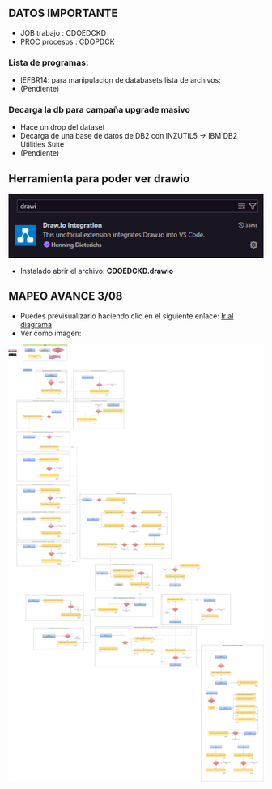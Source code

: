 ## DATOS IMPORTANTE
- JOB trabajo   : CDOEDCKD
- PROC procesos : CDOPDCK

### Lista de programas:
- IEFBR14: para manipulacion de databasets
lista de archivos:
- (Pendiente)

### Decarga la db para campaña upgrade masivo
- Hace un drop del dataset 
- Decarga de una base de datos de DB2 con INZUTIL5 -> IBM DB2 Utilities Suite
- (Pendiente)

## Herramienta para poder ver drawio
![alt text](image.png)
- Instalado abrir el archivo: **CDOEDCKD.drawio**

## MAPEO AVANCE 3/08
- Puedes previsualizarlo haciendo clic en el siguiente enlace: [Ir al diagrama](https://viewer.diagrams.net/?tags=%7B%7D&lightbox=1&highlight=0000ff&edit=_blank&layers=1&nav=1&title=#R%3Cmxfile%3E%3Cdiagram%20id%3D%22FJO6gK1-RXise1-3pxNp%22%20name%3D%22Page-1%22%3E7V1Zd9s4lv41PqfzYB2CALdHWkuiKtvSSHL3pN5kW0k8bVtu2alK9a8fQCQogrikuAAEZTPVnVjUYvHirt%2FdzvDw6dfn3frlx9X2fvN4Zlv3v87w6My2Hcd16D%2Fsyt%2FRFdsmVnTl%2B%2B7hPrqGDheWD%2F%2FdxBf5y34%2B3G9ehRe%2BbbePbw8v4sW77fPz5u5NuLbe7bZ%2FiS%2F7tn0Uf%2BvL%2BvtGurC8Wz%2FKV%2F%2F1cP%2F2I7rqO9bh%2BpfNw%2Fcf%2FDcjK37mac1fHF94%2FbG%2B3%2F4lXFrfr1%2FeHv7cDLeP2138Rdc%2F37bsWTw%2Bw8PddvsW%2FfT0a7h5ZLTlVIs%2BYpLzbPK1d5vntzJvsEn0jj%2FXjz%2FjW4%2B%2F9tvfnBabe0qa%2BOHz9pn%2Bc%2FHj7emRPkL0x2%2Fb5zf%2BLPDr40uv25%2B7uw1nhvhA17vvm%2FhlNo6usd%2BVemP8pT9vtk%2Bbt93f9AW7zeOa0U488ZiI35PXHW6Z%2FhDfdQ4FbIkC0%2Bs%2FblbTS8rD7iP9fhe3O%2FrTd%2FbTaLwchovP4YK%2BYTRmf13I9Nptfz7fb%2B5j%2Bvz14%2BFts3xZ7%2B%2F%2BLyouIvle33bbf0ecsH83du%2F8ze03%2Bsz68eH7M712R2m5oU9e%2FLnZvT1QFg3jJ54e7u%2FZ79wfwWT99PDIpO3L5vHPDXsdP5tItpAdP%2Ba%2F6n7zbf1zf3vfHh4fU1%2Fgfr3xv93R69936%2FuHzeEd9Dlvs3Y3Fn0u96DZl9z8KjzC%2BNlzLxaHWEc4fqw0%2FjoIXKI2fqSEzbWan3qA3aaMX47XsczrCCFjzI6Bu46Y%2FP7hT87lw9HsBqGrz%2Fwp%2BqmpZ2V%2B%2F7F9uv35epzXRcFgbMep%2B7p9ZF9RloZb3yGOZVAavvl3m7scaaDCcOu6iqQBOYI0uL4lSQPCgDQgW4E42A7EF%2BsndoDR3%2BHVxWBAGWOQuf55Mb8YLK%2F3T9H%2Fz2%2FmaDCZrsLFb%2BPV4Ob6chaOJIahJvElkqm3zXGuuV3f%2Ffv7nnVmP98eH5438fX79e7fM%2FquhzdGMmtgOYyB4vMlEjM9MpKdszf9gx7dyL1wHaoCKGXwhP7B%2BJMmJsuw07dvNshO4tebTEaBG3%2B9gP6xrE%2Bp94wedtTnedg%2B72m4Y%2ByhhgWxyIO%2BJ%2FMg9gAe9BwFLOhW1L%2F0Rnd%2F%2F%2B%2F%2B6B3%2B8Ct7yB%2BMfgmP%2Fk4%2Fmm92D%2FQrskPeX6zhxQCanYuRAcXul1Hs%2FBK7W4HU7n9%2BMo%2Fz4i7ixpA%2BmWLI3ffbf1h7ZrT4P5%2Bif9kz1N2PHqR%2F%2BPQp%2BnXx5%2FIvMF%2FMPi%2FCqzD6FdPx5GJBRfVgZqIvJn7ZY9an97ZKCTfxRXeLQAbG1%2BRuccOVYs%2FR%2BHK8Gssu9jL851g6ZHqTb%2BJJlj%2Bv3YYahfXt%2FqMYMV%2B2D89v%2B3txLs6cEfssGntxwyExSax40scWX1JwKsgVDyUgRDoUSOESBWeCrAA4lCi%2B4eHNJfvpgj5jzcMF%2B3kYXs3DsyE%2Bu0Ds4c2civP%2BlVfhcvrPmWzq%2F3p4elw%2FlzDzKng84TMeUtgyjzueP3BkijpFblT8GxfU6q6fv9N7O%2FxKJ8iIVVmbiTO%2Fb%2F1I%2Bfh5%2Fba5YArtVTrJ5HbLHS6PMSoZhLtE9xwUN0Y2%2B0%2FW5dy5s0bhKqyow5V%2BkcQjfb59fdk%2FtiaL2RX9ZxVeXI6zT1%2BHV%2BM2vq69Yf%2FJX3d6vZoxqlHNEy6%2FLhfjIbOqTUzgqWjHROGUlmhiIUG6UAAYLV0YAUIyOLacLVYJ9pNRlvPLcLmaDmfLlLpc3Axla1ZeKabdUgugaGV6ZjAXZAFeQIBhDZnVWDU1JD0vQEVCoa1eFenJwF%2BDmDc%2B%2FEHEIK0HvOwIPnzAm8hraXnIuF8JFwrGG5AFT4F68fKxuIM3zK%2B8vqyfFURxcKxWL5YTHfgcyyXfCX1h%2BmaYvMxuZJE5FZtWneewI6IsOLAlptMVhwU%2BpPSawt6cBml4xPXOJHjEjUGK9uER%2Fm0kS96DCTUVpy0ysSMrThsy6UqY2JMDVz1M7BGZiT3PFBMHPiq8TWYYt9%2B3z%2BvH8eFqDmLq%2Bv5ZGjMdWHvIvDJu2oSQtilCerJfT9245RxZQ1kjlE1uvaN0lqgFleiLxOfnQYALBHI2oDB8JQpDVv%2FSQTOP%2B6XKvSbFJ7GncRbXWuTSwHGO0wBDlj8pLmlkAsEMQZ1wZxQ6g8k0CngGURAsUbOFiMfqI54DYx8XxGNMpiKkcWXDzNys6bXEHyfi3lchMHfvkSjlAB5cBg6uZdfyvFxrMh1fjpb00j%2Folx8ixnbDL%2FSv8JMcqK2%2BzumnjyanemZ1QjL%2F6JkhXWmYgP9u%2FSGZDzhhxJQThpBcgVWErkYlJeEJgatQ9ikPW1WUfeoKturDhkA6rI8ab7tVeQs51oCIRw2ctA150CpCbl92HuOIaSSfaR8xqThxYmdP3AbQaX0xE68FUwA2VCrPKiBe2phxDZM2Zr4xfDGQs%2B0f0vOqzOUudrJcDkCJ2pwvZEFJmErO17HKQZB5AU%2BMs5ABT8yyO0MEY5hg4JfohMnFiPL4vjJGZAdZecAQSuRZAyv1B8nSoaQsPIAYo3aKPPbgjaXIZeX28QAjv3xsfLToW0nwm58Eby3lbfHLhx9KpbzB3HZO%2BdY7SnlX4aFEq4H6ircZyAoOAiiV2Ht0pE4eYC12ouffYrlmDJaouvgFv23eLnbrh2caNFtX2%2Bdt9vmIq%2Bq964k%2B8xqpQVbXuP8u0Smyb4LIy6%2FoCaYDzzm12FPY4U%2FtVen5%2FkPOqZg8rl9e47e%2FUK7Z7P7cgLwuiiFAl4MOPi%2BQPhTEQoXc%2BAfbrVlw0kAJYBJ9OMbxv2kNkG1tyPvt1m%2Bzi%2BjTqUUbj4a%2Fj6JjrSD63S%2FopMblwmYyKtupjbOHl6jNeVy%2FvqY8P9GW0T%2FsU3nbs1UmPK6qUM49ItYfICg2dgAt4ijRIlABQrEWSfHmnu%2BxF7M75nKB%2FYjxLFiwImnhwsTZ%2BVNKL3xcHWWG6Pn3U1mXlv%2BigFqaL2bDRC%2FNqV4S1VIZ%2FXMCWgkjgh0iayWXeK7vSUqmjI7SoYhsAJbVp4h4kJdSREmL3Z4daNxFb8BajMPL6R%2Fs2lW4YviTNb5eLcb714xWlkW9Iutr8iiQozNjSRU5xQGWrAcQhd9ZwXqAoZ6eJhgtcD7J2JIUUoNsoHwLmWt2RcDUkoTX%2BwyToBjKI7HZ6qQ2%2B0MD3BiCLM3LDsDL%2FL5M8PLR0QuT8fBLKDN2P3VDBds7mRYQG4BbIa5Xk2MrUfqRhznn3mplzDn5KE6Csi2sCCmY%2B4DA%2BpfGIPPN9eVIJmaPMreCMuPyYpjmMRfgMRUoM7bz4%2FX0bK%2F3N5CgyknwWrhMpbYjT%2BWCdIGShltHVgWzxWh8HV5Nx3HXdKYUbDi7pn9PryezxVU4nO4fZZtxOxzLuIC1AWMZXCQHJxjLIBdye5rEMsdS0Jy3BGcQ6lJLig0MOINu46l06sjAi7lNkEEuZI7LzWRN3JebFZxyBT84g2O12p%2FjFNeaFc3%2BOhO62JJKs%2FLFZbBAALUpCVeaEAg5bdnX0zZh92zMA4Q82oppUU6bzNkHqxasfmpeprcGgqi0lQp6snOqKE7F0hH2cWorA0OqcyDJYiVAeKStWgp5shnIjVpPu8iojnLIHA225aPRVlcEzNWAItdUUxONXFeLcNXlaVFS9GhbgJ2Ec2%2FvrKEJgYWKSiMzzkKCI%2BqD2QpjfQ6oTJV0a2Qw54%2F7MnoRB6hfJHL0AWrBKdcPUBO93UaEivy8ZtU%2BAKt3nNkADFr%2BoC0A8%2FtG%2BXqn5mW2FIAwkbYIDOhCbRCBxQ5Y345STu23GJZV58tsWIYBZEBfWMZ7UbWvLqjlO3GPWvSdzBVvBaQ2taqBveDAsnrupwuQkNPVBAllb%2BS94gB1bJSoCwjQUKwLBwicEgm8vIqe3FutXNGTVYf8k48W9FgqCnq4YKiaNDZchatwYW7SGAp6S51T6OOUb%2FhvxRIDDcsnPoCsAoVzCni8cgU8KgaQoUAOrI7AoNGakenVdDVe%2FoO1HyCX0FiLQ6Ljy7Mu4qJ%2BMsUpCYQAOCLwwWFPpAiROEFsNHAbg4LAoXBWEnZuWYAva1vGdocGVauYVN%2B5berOk%2B8jI6BTiQI9AlpwylVK1XFW6wAT5rRhoDZv2%2B8xUEUHilDWjADrbbShoDYw9ucjoqDVz80j4gALGm%2FJYqhtXqgLhVclQ8zce60eYuIs7wIIvr4g07aOtk1VCzJphEm90D7I7GCQmTB8N4JM24KzRyccZFagsPkgM3BLtEGbUIAYABpzNGCggg3B0Vl1s2FxCN5nw7qn%2FsrjE62oP2Cz6DtNPlQh%2FWHSmaATeKl3G7kHtyr2oDSxVqBsRSAjpqkIZBhLRwZu48K%2B0ncOFLElOIqBOw%2FkuvOaE56rsc%2F9%2BvVHAg%2BwB%2FP1G8MjIw1MGcQ%2BYguiIYKRWvXHE6pmPxUfg0Bx9Qu84rfOmSY6qALXzjoIiJBM6BPxR%2FzGw9FJn4VkqCDZM8I%2FK7pJ6bPC3W79d%2Bplsb7M%2FdoomW6W%2FdYFX058B1eCB0aMvkTt4lsLyS73xfh6PJkOZbSRnevl%2BnbzqM%2FCAKaCC1Nzx%2FLcGpCAN3zFFD2PP6ohS55n%2FM7tt2%2Bvm7ezrNKodjqU06XDKZP0mV7Nw8%2FhaF8Af34WzZ5CNj3o7pbDS2kfjACfPyft895K4m27xFa1RrXgCWcJZpQPcxCUOp8fZCATYkNViabIYGyIfPJ95ITQbxI5%2BoRQwSlXSAh5rmh3sYzC6EsHAcOL%2BnRQk%2BPMlsQnyylayQYBwwU%2FYDaoxrF5JCOFQEuotmyQDQ7Oq40Cxj5ZjwJ2DQWswZfEEbOUGMDo9aGEuBhcaK0mHnaeMDDQNPFgDDhPGKqgqp3NZJ0tVJL7ZOa7lGNo8Z9GOYYbH0832VnHwmdPoMVsZ%2BIlvP90Sy3fSzwZwn2xNvItvOClK%2FmWHFMHFY5ye2PA1BE5ziiDFnK4N0yhhRbCp4UWeoDqzisSf2cDH5MaOX0wGecsgf0J5OkRY5MjbKJ7jkgVMrjmyABO8O%2FLx0ujhaSyQnL8TPE4tKlE24hH3kLbIKuew9lQVp2YC%2BWIXJjaw6JN%2BDYLi7qy860PFSVw%2BHP2wVDR6qfmOSVaVbShogRKTdZGRWPfs0dFO4emVOdLktn3gYG%2BTX1oCvErWkFdqChsSqGUMjEYKsop5UY9HpEc97DouxRkwC3QJ8eODGKcOCpaw8K7EtIgnYA2VNSRvez3iorWOBmuODkqiuST0YWK2p6M8ywZgPeZKt89UEc9qS%2FjBQP6FuPlzdU4WdkCTMS9mX9ehKMuwXrSSFwfIC5KZhAJbT%2F2e6sA9I4a6H53XdnddQfBKd%2BEZ1sDInAGH8%2FbwvI63Hxl4zEnlVMk7aRiKHWPsTFAF2PtgG4FMhgDdDFQwcAA3dHw9wbi%2F44E%2FiigW138AxwMxNIz3OY8EIx7pLMI6ax%2BoAjTeDH9B4tuHFBYqA35xDmFH2cfDPmsIZaIZMQSOjht2CfG9TGms0plCfXsFoAxYXPlCJgYaoIEazpEitIX%2FXp4%2B9%2FUz6mPpo8On8we5K84yzkIIG%2BWnI6Bgygz1UGDH8XbfwUyuOb8KN7E3QkyGOvKxkBXNnMnrRD19QG63EmStVsOsO1HnzsJzFLsHY5yDkc2DvCsNh0Ovhezmw4HtMozUS8GNFvyJXuHI3U6uocx2IE3oL5eYNnRX7YgLwGvFzgyl6EGRkpwifbgnGlV%2Bbqg%2BrQqImMFZef1ZQdN1ItKlORyJ9PL8eDLbLmaDwe5uYE%2Bj2ssj3vg9m4Mq8JAtflpJ2qrUDhnVh%2BwG0dXnpaAYt%2B69kPIsQcimFZe%2FakYV5okKBSUsgx%2F56ov1oT%2FQhJJ%2B6I0kzowyOFbUzrww9RKVCG9%2BYF9BGjt64Rr6JTtFFejG92ya%2F2G%2BbpxyP4%2FtzxnMA%2BvV7NVyB5P0HLa%2B4ed0o0Jy3dEN3qyCJ64f1iBwuZnORPAP%2B%2BGf9i2DoT2xtX2D7nu48qw9w87pQO7NdAZe3Lpznv1D6vX0mb9QyAlos0%2FBKrM1QWNsp7tlYLBBoga1UIoyDruAQhqBIMg%2FYfoUSPEsSFujei63WPxB15z%2F%2FNzy564iwjKSr1TNN19v%2F1HNN7Z4v98iv5lz%2Bxr%2F9mD9A%2BfognQ%2FHO5vsrVY%2BE%2Fk6v0xqLvFz3FL98%2F%2FJm9ZOw2uEta%2BIXpZeE7n6aKriMIjmUPCPb85H%2BiUATl%2FFkVVXPEaTwMtoAk6XRaUlOWTqclFqP9vCYBOnKo5bmwfDk73BeElm5996TUPmmxCJTw7bM53Lt5vN3%2BdSxPnTwomafmKeiBZZEzIQ1tuWdFiWj2IJvgLrtGYDK5oDEYvEYgJ50N7BZIhEBxOrvyDH%2FXzsazbhzkq5rJHzhyRmMyGs%2BHX2YdGclPclcn1xrJj4hIUEUj%2BTNvUDKRnzjFFTk6xLa6oHFBt9JCnhZwFvGmRJw4SSFKiVlocC2Qe1Iy69mqZVb2TiZ7pMjujMwq289GZdZPjGXT6iGsRUpL5MbVl%2FoSXmgtCIFnznEss8%2B0LTLw6msTZJDBnriBTo7l%2BornglOuMsFAAlBQixsUCFDr31c8lzo4KWWNLGj3ha6SZwKkDSXy609bYanwGwYAdWWtEquhBaCWG7N6gNpg1iph%2BW5krQgwZ%2BS9Zq0qkD4va4UktaAra%2BUG8sFU9OdKunAuv0nRhTPmySbfJ23P%2F7X4HVnW7%2FVdOHkECuQ55Tt12qeQBE4pL4po8qLcoHHjaEl%2BS9D1NL8lh26C36CtIa1JmhsYa6JKfrUwZOp6Nb7eD4iPPY3n29eXs0N%2B7GAP2ADA2fVsOB3JlTEnYhPqyKmX7e%2BEnWZodJWSPkEk1zhdjr%2BOr4FTSM33ymi8u%2FvNrX8LaTzs4gDfSxrz%2B%2BP69TU%2BEP6xlwdvUCZt5RKRc%2BKL1hYYhOeD07lUdFbJRA0Xwy%2FTf7IxalIm%2B379tn7dMBiyVM5Yo8Ot0pOt7rBX830PnFs%2Bc5epqUSBzBO2o8s3BsyCzgoGZNnxD56fU8GwGM%2BpEz5eHqlhOOjoyzW7oedv290T5Rx6QLb1n59sKN4r%2B%2Bvp54YeOnuJ%2FM5XeivMKrG3PLKXbP5vc%2Fcz%2Bowc%2Fr7f3v182h%2F3UR6PdMvlbRphS7tW7r11v4HUUxC4yHdgh%2Bze8XBwr4r3SHZcIMR7kJZX4Y7JVQDJCektp8FuzIMsT7f%2FAVs5zMiGS16NV2wG5bGKGulLH%2FhM023EopT%2BIec2nh42T7e7LVXmjOVs6yfj%2BFjDmy5uqnAbf%2B%2FZZffAHKfXiPvXeT5cydKn7t3ky25L5f5pzW7wbnu7fWxWzFUpAVAtXoRSBk1w%2BRoKzCFH%2Falk1bE4YFWFmyopsOFs%2FvUoT0XX7rYvDykmpgbsnkYKu9gc6eTp6FpkIhmzUV7jxvLn28MjjUuacRw3lT82v9bfmb908ZJKwsdXk7y8XYYzf23ul4dYKMupDvsP5r3b%2FX8QF7v7P6r4UGqMAfhQ2%2BaRdny4tOt2rAp1vph9poYzLO%2FEpbXe3kQJqu%2Fwur%2F589OLK%2Fr3f%2BkHs%2FAlq%2FSqlA3WqdnLLzVUw07BMW5KPDXV3OQAqcbJbHEVrsbiSO79IO7FeDieD6ezZDL3Klz8Nl6xg7ci%2FopUYryI72b%2BeWQB2RpjM7p9LzM4E2GA1haUmnCsAmrHv%2FCURnQ7wFSteNFaA0z6A5UVHCSnPPtlY38gKautqMABOgn7qbxNjjOzfgwBmKk2L8Bx5SrbD1giUkcIs3sabG%2FQYoWI44FDDYodOPbEeUQwZmSR%2B%2FJrTw5Ld3%2FRwYbnOHZtBwP5jr0xY1ImHlHCuZjXwPJJRQ7gvOhqYArARvTM8edUNuXfa%2FXKpgwCAO0q1VfX5Bzfa1J6WB0VrMHFfBrO5wPWG7E0sUCwn0eSl9k5sHs3qppcX87dnPY8kioUNj%2BPJAD8rQ6oPyCBo1P7QcWtp1zV2eu%2FfP2X129jRv850Pa4E9d%2F5SncBf1XvDyk3enUBTo2XZ3mQG19iQ9nuK3P9kVvHsWA3KTk63miS1kPIB9w%2BA5OWHnlpZET5vCgshMGuzJa92HcjA8DhbE588YVVIg6pYdKltoAz0M5QwPH%2B7aUXAfGK58daseBkfGTd9qWUoX05ttSAlN7N8qaOO6vCCbO3AamwJMjtW7RC2hJMEovUkivoi04A4e6BAKRLBxodaeA2VGO%2BlUs5WnnqOK1gUOwSEoUTRGqSko1m3CqkN%2FYCmMXGESxGIeX0z%2F2pR6LmyGrAdkXgsSFIqwQZJK4Q2xx%2B1nuNnfZXSpdFyLTs3opiCsOg3MwkElAfgBUE3qOCkAXnIpYzhk%2FnEtjZ9zDouElwNJ6zK2xWFKphMGgHdm1nXE23ZilVcbLVTiaosFMrmTpMUVzLvmB5bvhkrsOtJp8z0Kycuqk702F%2FW1N2XKXqxer0DwZLgXUQ3BoIn0GvMOsyRkkCwnLhEX72awf71wS9BcJqtqXYyRdRSsuMMOzA8YK6l%2FSaKxA5KgsEZzGRGjJIivbN8As8mI8%2FBL%2BEZrYQ9Xb4Vw77HZrF58LTAxdhpfjxWK2kHtj3on%2Br3AGBQsGtFnl%2FE7h9LSED2CnK5xTjp125XPTVaSHLG4hVQAmAlxSGZxL7L4wL8QBli675oYrusDgU2q7qOmSQc6PWRef777lCgCf85TUxbfYHecC%2FUwZP2XCfBL2gdIB910uKo7fscTzt6EyZV1dLi7%2FEMORikgCDGzWxS5AAlTUZVZeBpTtlEXocjCZjq9Xq%2Bl8cHN9OQtHEjX7LLdBVz5h92quPMR7Slx5IMtNWYe1icqDxDvpEjajcb6rrqswz%2BUwkFmFh5KRVUWJBKiLGVlYBRVks38Vrljf26kyXeWMFrbYPi8XJX%2BE8%2BBZ%2B1ZYUmNWZ2kmq9OboHwTVK%2FQCtIFKkyQh6AIoCAmLjP8EgxmPa650sGsx%2FVe%2B8Esslw9pTlC7B8vX0mif0IOSEG2VuJ%2B%2FfojCS7Yg%2Fn6jQ0xiHjZtvYMXXZBzMUkCLEDb2Iqfz4JwK24OFhe24I43%2FEgwKIqJfUnED8x%2BpLxh2QOvVqdb3Lffae%2FopAWYV4HwjG9Nif%2BeAiyp1o0GldegsRwc96%2BRvNQibyjvjv3EDF35zKOEY9nkYfi9sCVGiknRJRyB8spdm3IVcJsH3uiR51zc4loaR0HODddtRHI4vLe0cYpOBHDcXLNvlEFKhZr9lOiojF7SaloqokP2tl4pCq6yVpWy5pM%2FH20WirGKH2ewO7WJEdouJ0wo%2BQIKu4mzLwcxZ6oqmZCGmwW9zX0waZhVQAM%2BMvpmDey0fPAQEpWetKQLP64unG70h2eLrC8crYYja%2FBqZpgf4Q857TVBolzYoveMPGgDgnLBzokCB9y1oyDeSJZafTHD0bQ%2BwRa4OMYQ%2FKS79MjOIVnWGV2msDLnD9bKUkh0NCwzEHmZehy77T66CDsDGx8jAqYa1H1KTpH1ojqskKyruwLjM2lhEj5GL6dAmNYnZ7u8KAqFE7Sw0QU%2FhYTwiQXzPwsm7QezFRh8DxftHgIaBfSV4XHg88PjmVWPzY%2Fk2iyXdlGa4MyXVJ%2FxqtCT8V1konMPHVKIE8FWvSiYs6hS5TVT0L1K0sT3VB9%2FUq%2Bs9KxSa9Ebkl4p4OCqpA%2BGRSUScQDrcraEj3ALhNTzTUgisEjLAHFIMZQDEowZRDxwEGBQLKBhbwjZNM4viUHRQLpbxukf%2FH4HGD0EE%2FjJBT5mnpGDXV0F175JOs8ZDoi1VVaua4cWM4Xs%2BF4mYC7l%2FvlSMOb8XW0Jml6PZoOw9H%2BZ7Zucv8S9orwah6eDfFZgNjD3JGCJmfkEI%2BHnSICDIWNrhoGLtHNU0mjQMzK%2FbE0s9pQNsc2lh53oe2DUQTd97GVi6Arc7%2BTmTYRtBlAA%2BtyP2QAXf3UrEwADdVwaQugcYlKzdwAOu9eqwfQIuPalkwCjdEzsHi%2BQfTMtwQY25HSR865kXPC7R2JnLGMOr7XyLkC6fMiZxlS0xg5u4VuW8EM1ORB3SGxOf4dgfw7Y9U6yffpE%2F6K%2FABpVhhgBLWl%2FKlCLeT3SsCHlZlba2G3CfDRNLQvHy0ZG7nsufnji15f1s%2FCwfCVh0zzn8dysd%2BnuPn2dgbtRGywbhtevVhvNeNkerlaRCuXk3ox639uGObAMg2snIx1ylrzqNJsNR1f72vM0Fm0tnlwxufz8kFbR5bAR5TLW%2Fx4wCV%2BbHcP%2F2WDlR5jLtIPVNgoM3OEuMBoQGQHvizvySTmRhzna2hUSthYqDPleVyhUck3BvJ6wPyB3nLJZ1jBcgUi6gYk7vW1GnqQ5iwXwObfao1Bn8GABE5ALBqqs78FgmA%2B7CEdVNjBgG3HcwLfDujfgUwfJVVsngcDMyccSxzOvPx8E7l2CASBlXCkjoGkI9mA9UCCMSChCgfyGXOitFuQRtA1YMLrV6%2FXs2xUA7uZyh6bH30b8KwH7l7X46VB7eSesfyRBy6ubvHOje0w8YCBgCxzZiFLHg7VZ86UyLlPgqyY83H3bSTPkAVMddXE7R40AohPZzfS9VfcjC7fqdK2SW%2FCGnPhtsliAuquCrH5ptAED7QzrKZwAI%2FXD%2BBRGxMjRzw9AgxU1RcUA5200lHqD4oDZ4DtQ0yc7eUCxi22FRO7coh20sMXDwdevuxAPIz2ems8dcN%2B%2BT7bxUI6uD46NhgdV%2BdGg9Ex1SheoQdSPveFBtZhRWOU%2B3KTF1RJfSl1cQ68V9bFARF79Vsd92%2BtPFQEi9gqHxubO1VEej3OcEfTsSJY9t27NbaC87eSsRUepahA0PhRQ2%2F3nMf7Soda0MCqNRjBa0doygMocporLsCVk6E9jFDFEc7P6lquMDBV1Dw2n5HRynA%2BYPdbj%2FmWOsSMeuM1eu3gvarbB1J1OcTL%2BCZWvX3SzRSisdXcni8HfZ%2FH1%2BO4JGU0%2FZy0wAyn1yt29esZK00ZLqYX0droVXh5mSyQ7kTDi%2B07opJxXG7t0%2FyKeMmIsHfNIQpiaWSRJuviBY48wo0A4%2FEzFd1XYCaeF5ibCezLAW%2B0sksm3AfF1%2FzqbbWZlgHktzggKWEmnTu7RFbI83Dyna8i30fJEST757mlhNZmEU3%2Bja9jaQKoTnzeE5xWJz4fht%2B%2BOvGBVZfT8cXelPX6RJU%2BcQFEVJs%2B8a36i5rz77V6FxaPwQtogDk2JILyCqYnJiKlBhem3hr14gYrtJJJ2YPD5sDhA69X7MFiu6JSf4CpfyrQYB9YY7D8urwBuOhEQuAqBG8%2FG%2BQjGaY6%2FTXNzU6B%2B1eZhWhA%2F5suHMJHJeZqqfGuEFCP4ptbY%2BLbMj%2FqunPIr0TG8BEfWOeRG9RkRXP%2B%2BYq%2Bg9reC4t9DPCKzEfdzJfT9x0eZbdpBb6sVcHwCFnOQEFbu39ks3oRLnPWsIU1h%2BGBVeo%2BMtZ0l3yffIbPPGTjb67GfU9%2Fl%2FzJWpLpD3zC5Mx2MXK87Pp3RABJtd0Be60fEA%2B7Pp%2BRpdz95GWnHV0qkyPYDiDYPO%2Buu07StcWo9bBUUn2dpA%2Bsd5v%2B%2Ftt4suK5vh57qQEk4swJImB6qj7wBVhWOJxdXYwuAPihP%2BS6h%2ByLStZ328TXcIN6WIX4WlZT8Vqk4yvHOdrdjAr2MX%2BnCsC2HA9vxqNBkhXtfaLO%2BEQHfq%2FQ6SZzYluQGzCDLGKumcRVp4L2VDgAjrnJaXtdHco%2BBmb3nDK2Vp3dsS1iawD1HW3Urz%2BzXqMx8oOytoiXMzSD2eoT4UDAxkSAtB4kdUq6TnxbaeNDn%2BDqqPG1y%2FvGRqwtBHDX4sKR%2F3vPhV3lwlwleVQZcoNg0CO0oY0SjNGmp%2BujlD8PHh46slOiLQ3LvYF34xJWR6EyLiHirSMp8vNp8kIZrauA%2FEAPUQd8QmTjdgEKpRVA%2BxhyOBiGF%2BM%2Fwt44dco4VS6GMIlPAMsAI946YXyiek1Qi%2FgEtEz4pI1R9dofg%2FgEuEzOvC3CTqu2CFhq1tQWzQfzaQ%2BUd8oQkbzW6G4aIsBJ3zPW6RqiCgdgwBABG8BP2hBVZ3eThogr%2FHdQCxNbJANFbo6yjYbGiWiu5copXkt4QkQkxuqLkcXXGp4%2BFW1jYz38MgNN9HvnCGW8c7fdUhZXNswKVnaFl%2FuVl72D3h0HPWH3k3DQ%2BZiF97%2FPq8bBYL5Ti7uSrnRQuvZ5%2BcDAx0JbVL%2Brx4X6mVxzTQ5uP9lVbSGrF5QwffpKWYFNUR9xrlP1c3N4JMTPzYPaPLR1VIJTT%2FVoIMhjdc11VAKTyFq9c2ObpnxgDHM8yX8o699%2BBJ8SKfey2tmCmrm0DfLn8bXiGFeIcAF3Nh3yEucQEeftVORbFFMBdIWdihU8H%2FV4w%2F6tVafGHgaBJnxBhDmwJd6BY8OvbnIsx%2FN7Zokuqkf4jDGL7almFg6z98wSM4v9bpiFl5qpYhbfguCxciBh3gjKyhAhtjKTt11kQ%2FOkwHJ7FWMXA6jpr2m5fe7Uzx4kNDhSysphWpk5DaCCyXpUqZr5dNP2FSjO0T5Hkn0o1lZRTZsgNO8lbV%2BB2nlpe5n62mqZufJWGe%2Fz6QrpMb8B4BUkSt%2FEXM7iNSLl5yDrWxlSirDgwFODhKVxErDCmM3kgzfHtb5hIzl5JQs2mBMsyO55LD5156Qo3ajhOw2X5ZTfWmNfjMintJigtJAcT%2Furkwg%2BICgtEMhWjqjC4QLJjFlGdpBxStTNt0EWsDVkFS5%2BG69CufWqNWErLVfZHKVXKGzWABGSSQp0SNRonFhibIkCS%2BpzzFSIr%2FmgXwOWFNj9G6%2BuuZTuv8fNc8%2B4ys4TS9wHSFAgl1Ho3H9rt8Pp0K5n3zdXWAjseu6z8w342Ha8zCJnQgBO1pee92X7%2BQHT89UPzvKlg4MqufTl5%2F36I8KUQaY2yWwhIAjLNMA8mBfLKpWoI6hMqtFqVgaYhsuwn5naKcDULz8wSWA8QPiU1E0CG5Ly6iZPek9zFcLnbNnhAVobU%2BD9%2BlMJ1OlE5Gd0IgZ1IgDeq5na5MvBSN15OaFDdeJwFdKIejAaL4fhwoBaREGvFvPUYs3VJLrUYgBHB8Bm4ZPRf9U74S0RoWlzN0kg19pKlC%2BOSvcsHz%2BLcrWkEKIGsQ%2BWDlEDrskMhKhgGt0EEfzA3G6MQHaMGSI1Gv7eV3JqQaSwxQumk8bjQB4Krg2R8gPZI%2B2BmSbHiTLNPw4Q3euDZYASjB6WKXFsNs5IYbI0pRVQhhdyaF8tXN1EBRZoolxTJirgcaJ2WoHlB3VsPLCmOaGqCQLaxx0d7dFuwDfLcIELsCxwMALIUzjNiHB0s3GZaHeP%2FH2ZLVfzYdJc%2FWX2VSJnDwKai3YP%2FN6NaDcA9hq%2F0%2BbpKqRPFIOYHQGWQepqng6sLqRGJMXoAhtk9MGAiWFSrxjDr8Di7h4HNKkZu5UeCSw4GD1dHLAKhc3jgAGwo1iivGoILIAW4wY8QDbgHvO5PeaJYG5laADtiutxQJ04oJNZHNcuDhgAS5F7HLDJcWaaAtvFAQNgf2ePA5Y4Ns%2FJSGGrOGDAweMu4oA2aKKM5esCpKoNqSUcMFGxoqNjkIBQwUfL4S4mTgZ4bxkH5BpYdbhr9zhg16LdhN87Eu3acrT1XnHACqTPwQE9W9IK2nBArge7pRhbxgFtTQkSu8cBO6cZE4bvimaEg9ETxgErUNg8Dug7DYe7nWLvMzcwp9X7XHWKk%2Bvn%2FCJ187s82aOeX4bL1XR4ip3VfqGQsjEGyBWRni61Vgd8r6HeYWqiXBKSPz2tQF4ppS2%2FrLTyZoW0tNoGJ3cAs19zLFbXWT5mmSKWd7HbKSYH9hZGXSefQ3qVDTGzVuHFZfJgOLseUW00ux4v6aMxfTi7mg7ZRgRKT%2Faq4Wi0Qq6ML73%2B9fD0uH4u4aCm4SGAyJWByXM7o7gdbMt4coD9AYCUEKTCKQOWFfJA9f7hTx6pUqf%2Fcm5bIX%2BKfmzqWYmipXNHYt7hHWWSAAlM%2BLnCNGA701WMoKZiDDiMSrJHvGalmDf4JUY8fu3m%2BnIWjphkhqs006Rfk8dLpX5BEpw%2B376%2B7B9bk8XsKtYJTB1ch1djHb85GnxnjahKDpdfl4vxkHl5lX7PiUY71RnYczJ%2BqQuwLwHYV0m2jBR7SWZTCQk1hWQC18ZCMoGLoe5wxctGEV4GilcUrUi%2Fx1EbrAR8KtLJH7y5anJgZp1E0xywNF9PVIZLiZM1gAkUfAyxQjwv14wMSsomI2s4iP1PhpjK5TYtIKWkM0ipOUyUKKyNVJGoBLZV52aLTngGbBW656WKiCT42go2gO3Z0%2Bs%2FblbTS0c%2BFx6ULnggOrqQdeXHLLCq4TImVTgJlAkUWOlzGUsUTzSqEs2x%2Fj5k%2FY1NMAwcVPGuUw4URr7gQg0C367jRqnCFJELEDeZymIEVZSZ7FRRRadYmK0BwrwAthugYlA%2FNDirlMIqxZvJPnIB8ObzQ9vnzeT7iAXiN3Mkq8GPadEqQ7wuFu3ZodM5jYFARS9KDFoXZmAhyy9BA%2ByCUZyCohdb7VzA4Wg4oSHcYLxchaNpv3C5UzUvNWdgQbynouYlGfb23uO76pOxklqIapUwSuI7nmdWnD9XU9dStszGH0%2BozHwq7Qdzaoq%2Bhqfa16gFCTsZK4kCERM%2B%2BgY7wKorXoBmOfO7BEShy6u%2FrbO4w3UyC87P4%2FvviONePB%2FmfYqsD4SuXRVZm8TTYU2KrFxhOrwZX6%2FCZVdENpmJqUJkCc4uBe%2BUxBaDSO9SYm0LaKfrqsRiyzYvsXKe8XJ6NV2NuyOxyuJgKrGWHYj9H53ajhXwTVEfSmT5Jt6TEFnHNe8Xy2jK1WwxW866I7K2QpF1kqFyaowsD3896EMVi7NTKM7qwG4wgVNO%2BqDlXQlgZyI702gPJhYaXdDAIkEd0qnKfbm80yVNXcc1NoiaUrd7FfUCDS11yzCtAcpOge5USE01eUMPvZTZTomHl5WOwwXlisWB4C7C148YNusIZTcl2Y6TOc7GZpobwa5KGlLmWFO%2F2nUzW2cbWmnub2WKCFUJXnEnZmnDLEiP1LDl1GrYqrpuGdpJaNTEALM%2FOsb4ebmSWhElbyjuiE2x9bQmthtCWtZk4lulQ0iXAGUcrmNSBqA6jn3auiMx2oFRlEiBh3nlXjc9Lbu47OhdSkVSPK9ZKmp5YNkeFMeJ5zLmASvSG4irGlix5dhoOLueL2ajzsgsz6%2BoyV6IuEpTl021yBaDJ%2B9SZF37hESWBEcSjm2IrIyFxnPRu2Nn8zovatpZW6RpM5mNPzljuzONNYoEGhdP4awg0AqaBJVK%2BaHEr5SUe3zLtyjlyjHXWlJuu5kGEOJbqFDMpXdk5VyGXzwfF75DgWbAcolZZeTsKHdufj28pTiSPvrKmZX%2BfOBH9kBgx%2BhNJLAbM3JZHvUmzBaV51EPSKS7jvKxqrkMkmEpV9PkJhtngCvHPc682e%2BmnHndrmOHXLqUGDWMA9EAqTFqPLWv2IxxA9y2GVNssdjP5f1SH9AGnq88R1%2Bhh6uLAEvNLi7OU0WZLIc3rXUkOnPk4txCsZAh9VKM50MTyXxzDVr0xovT08fFH3QZEi%2FhiMtQLZStn73zobIAv7WyAPpwt92%2Bpflzt375cbW9Z0I8%2Fn8%3D%3C%2Fdiagram%3E%3C%2Fmxfile%3E)
- Ver como imagen:

![alt text](CDOEDCKD.png)
